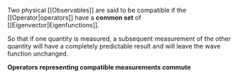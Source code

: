 Two physical [[Observables]] are said to be compatible if the [[Operator|operators]] have a **common set** of [[Eigenvector|Eigenfunctions]].

So that if one quantity is measured, a subsequent measurement of the other quantity will have a completely predictable result and will leave the wave function unchanged.

**Operators representing compatible measurements commute**